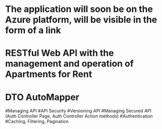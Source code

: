 # The application will soon be on the Azure platform, will be visible in the form of a link
# RESTful Web API with the management and operation of Apartments for Rent
# DTO AutoMapper
#Managing API
#API Security
#Versioning API
#Managing Secured API (Auth Controller Page, Auth Controller Action methods)
#Authentication
#Caching, Filtering, Pagination
